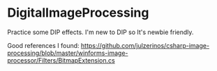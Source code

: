 # DigitalImageProcessing
Practice some DIP effects. I'm new to DIP so It's newbie friendly.

Good references I found:
https://github.com/julzerinos/csharp-image-processing/blob/master/winforms-image-processor/Filters/BitmapExtension.cs